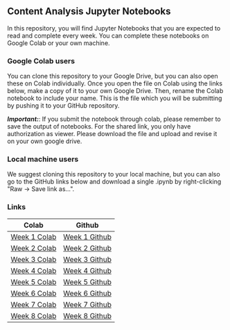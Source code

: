 ## Content Analysis Jupyter Notebooks

In this repository, you will find Jupyter Notebooks that you are expected to read and complete every week. You can complete these notebooks on Google Colab or your own machine.

### Google Colab users
You can clone this repository to your Google Drive, but you can also open these on Colab individually. Once you open the file on Colab using the links below, make a copy of it to your own Google Drive. Then, rename the Colab notebook to include your name. This is the file which you will be submitting by pushing it to your GitHub repository.

***Important:***: If you submit the notebook through colab, please remember to save the output of notebooks.
                  For the shared link, you only have authorization as viewer. Please download the file and upload and revise it on your own google drive. 

### Local machine users
We suggest cloning this repository to your local machine, but you can also go to the GitHub links below and download a single .ipynb by right-clicking "Raw -> Save link as...".

### Links
| Colab | Github |
| --- | ---- |
| [Week 1 Colab](https://drive.google.com/file/d/13DEWLH4TrvE0IdsdOq29j7sKmyq_5dzJ/view?usp=sharing) | [Week 1 Github](https://github.com/UChicago-Computational-Content-Analysis/Homework-Notebooks-2024-Winter/tree/main/week%201) |
| [Week 2 Colab](https://drive.google.com/file/d/19nIJ8CWgZ1Vy7rBAn4kRki1oMCQW4cuV/view?usp=sharing) | [Week 2 Github](https://github.com/UChicago-Computational-Content-Analysis/Homework-Notebooks-2024-Winter/tree/main/week%202) |
| [Week 3 Colab](https://drive.google.com/file/d/1s-PsShm-32gvO-snkN2vga1XOGcp_xJT/view?usp=sharing) | [Week 3 Github](https://github.com/UChicago-Computational-Content-Analysis/Homework-Notebooks-2024-Winter/tree/main/week%203) |
| [Week 4 Colab](https://drive.google.com/file/d/1htkd76Q3EOQTHc3qOyKAjvMveFnugnRo/view?usp=sharing) | [Week 4 Github](https://github.com/UChicago-Computational-Content-Analysis/Homework-Notebooks-2024-Winter/tree/main/week%204) |
| [Week 5 Colab](https://colab.research.google.com/drive/1ERUXjsCfBVgaYwwU0c8c3xWFfonjhmeX?usp=sharing) | [Week 5 Github](https://github.com/UChicago-Computational-Content-Analysis/Homework-Notebooks-2024-Winter/tree/main/week%205) |
| [Week 6 Colab](https://colab.research.google.com/drive/1kRb9w9eUuf_v-tMrpDSvJqtC6QrHnS3e?usp=sharing) | [Week 6 Github](https://github.com/UChicago-Computational-Content-Analysis/Homework-Notebooks-2024-Winter/tree/main/week%206) |
| [Week 7 Colab](https://colab.research.google.com/drive/16vzIy8cz0JqRsqsAhmOFqYLQu4ehFQlS?usp=sharing) | [Week 7 Github](https://github.com/UChicago-Computational-Content-Analysis/Homework-Notebooks-2024-Winter/tree/main/week%207) |
| [Week 8 Colab](https://colab.research.google.com/drive/1fEqWsYV2pGzBWE_Cyrvxa16yuw5CdaMb?usp=sharing) | [Week 8 Github](https://github.com/UChicago-Computational-Content-Analysis/Homework-Notebooks-2024-Winter/tree/main/week%208) |

